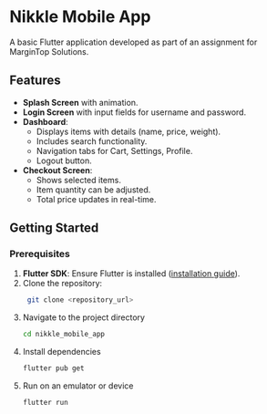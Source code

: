 # Nikkle Mobile App

A basic Flutter application developed as part of an assignment for MarginTop Solutions.

## Features

- **Splash Screen** with animation.
- **Login Screen** with input fields for username and password.
- **Dashboard**:
  - Displays items with details (name, price, weight).
  - Includes search functionality.
  - Navigation tabs for Cart, Settings, Profile.
  - Logout button.
- **Checkout Screen**:
  - Shows selected items.
  - Item quantity can be adjusted.
  - Total price updates in real-time.

## Getting Started

### Prerequisites

1. **Flutter SDK**: Ensure Flutter is installed ([installation guide](https://flutter.dev/docs/get-started/install)).
2. Clone the repository:
   ```bash
    git clone <repository_url>
3. Navigate to the project directory
    ```bash
    cd nikkle_mobile_app
4. Install dependencies
    ```bash
    flutter pub get
5. Run on an emulator or device
    ```bash
    flutter run
  